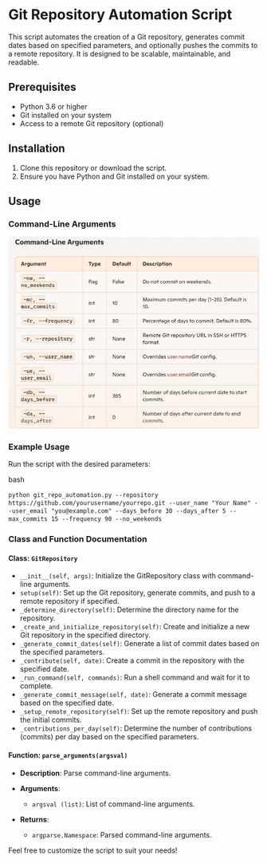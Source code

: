 # Git Repository Automation Script

This script automates the creation of a Git repository, generates commit dates based on specified parameters, and optionally pushes the commits to a remote repository. It is designed to be scalable, maintainable, and readable.

## Prerequisites

- Python 3.6 or higher
- Git installed on your system
- Access to a remote Git repository (optional)

## Installation

1.  Clone this repository or download the script.
2.  Ensure you have Python and Git installed on your system.

## Usage

### Command-Line Arguments

![alt text](image.png)

### Example Usage

Run the script with the desired parameters:

bash

```
python git_repo_automation.py --repository https://github.com/yourusername/yourrepo.git --user_name "Your Name" --user_email "you@example.com" --days_before 30 --days_after 5 --max_commits 15 --frequency 90 --no_weekends

```

### Class and Function Documentation

#### Class: `GitRepository`

- `__init__(self, args)`: Initialize the GitRepository class with command-line arguments.
- `setup(self)`: Set up the Git repository, generate commits, and push to a remote repository if specified.
- `_determine_directory(self)`: Determine the directory name for the repository.
- `_create_and_initialize_repository(self)`: Create and initialize a new Git repository in the specified directory.
- `_generate_commit_dates(self)`: Generate a list of commit dates based on the specified parameters.
- `_contribute(self, date)`: Create a commit in the repository with the specified date.
- `_run_command(self, commands)`: Run a shell command and wait for it to complete.
- `_generate_commit_message(self, date)`: Generate a commit message based on the specified date.
- `_setup_remote_repository(self)`: Set up the remote repository and push the initial commits.
- `_contributions_per_day(self)`: Determine the number of contributions (commits) per day based on the specified parameters.

#### Function: `parse_arguments(argsval)`

- **Description**: Parse command-line arguments.
- **Arguments**:

  - `argsval (list)`: List of command-line arguments.

- **Returns**:

  - `argparse.Namespace`: Parsed command-line arguments.

Feel free to customize the script to suit your needs!

